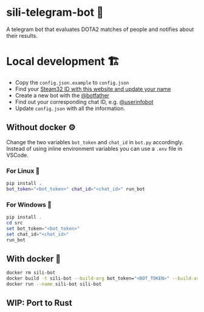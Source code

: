 # sili-telegram-bot 🚀

A telegram bot that evaluates DOTA2 matches of people and notifies about their
results.

# Local development 🏗️

- Copy the `config.json.example` to `config.json`
- Find your
  [Steam32 ID with this website and update your name](https://steamid.xyz/)
- Create a new bot with the [@botfather](https://t.me/botfather)
- Find out your corresponding chat ID, e.g.
  [@userinfobot](https://t.me/userinfobot)
- Update `config.json` with all the information.

## Without docker ⚙️

Change the two variables `bot_token` and `chat_id` in `bot.py` accordingly.
Instead of using inline environment variables you can use a `.env` file in
VSCode.

### For Linux 🐧

```bash
pip install .
bot_token="<bot_token>" chat_id="<chat_id>" run_bot
```

### For Windows 💩

```powershell
pip install .
cd src
set bot_token="<bot_token>"
set chat_id="<chat_id>"
run_bot
```

## With docker 🐋

```bash
docker rm sili-bot
docker build -t sili-bot --build-arg bot_token="<BOT_TOKEN>" --build-arg chat_id="<CHAT_ID>" .
docker run --name sili-bot sili-bot
```

## WIP: Port to Rust
